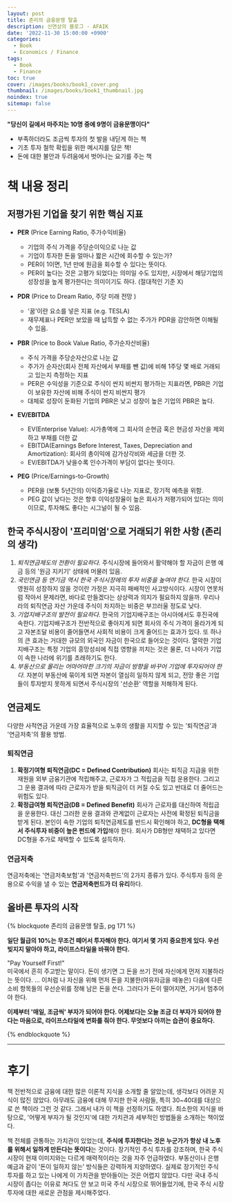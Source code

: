```yaml
---
layout: post
title: 존리의 금융문맹 탈출
description: 신연상의 블로그 - AFAIK
date: '2022-11-30 15:00:00 +0900'
categories:
  - Book
  - Economics / Finance
tags:
  - Book
  - Finance
toc: true
cover: /images/books/book1_cover.png
thumbnail: /images/books/book1_thumbnail.jpg
noindex: true
sitemap: false
---
```


**"당신이 길에서 마주치는 10명 중에 9명이 금융문맹이다"**
- 부족하더라도 조금씩 투자의 첫 발을 내딛게 하는 책
- 기초 투자 철학 확립을 위한 메시지를 담은 책!
- 돈에 대한 불안과 두려움에서 벗어나는 요기를 주는 책

<!-- more -->

# 책 내용 정리
## 저평가된 기업을 찾기 위한 핵심 지표
- **PER** (Price Earning Ratio, 주가수익비율)  
  - 기업의 주식 가격을 주당순이익으로 나눈 값
  - 기업이 투자한 돈을 얼마나 짧은 시간에 회수할 수 있는가?
  - PER이 1이면, 1년 만에 원금을 회수할 수 있다는 뜻이다.
  - PER이 높다는 것은 고평가 되었다는 의미일 수도 있지만, 시장에서 해당기업의 성장성을 높게 평가한다는 의미이기도 하다. (절대적인 기준 X)

- **PDR** (Price to Dream Ratio, 주당 미래 전망 )
  - '꿈'이란 요소를 넣은 지표 (e.g. TESLA)
  - 재무제표나 PER만 보았을 때 납득할 수 없는 주가가 PDR을 감안하면 이해될 수 있음.

- **PBR** (Price to Book Value Ratio, 주가순자산비율)
  - 주식 가격을 주당순자산으로 나눈 값 
  - 주가가 순자산(회사 전체 자산에서 부채를 뺀 값)에 비해 1주당 몇 배로 거래되고 있는지 측정하는 지표
  - PER은 수익성을 기준으로 주식이 싼지 비싼지 평가하는 지표라면, PBR은 기업이 보유한 자산에 비해 주식이 싼지 비싼지 평가
  - 대체로 성장이 둔화된 기업의 PBR은 낮고 성장이 높은 기업의 PBR은 높다.

- **EV/EBITDA** 
  - EV(Enterprise Value): 시가총액에 그 회사의 순현금 혹은 현금성 자산을 제외하고 부채를 더한 값
  - EBITDA(Earnings Before Interest, Taxes, Depreciation and Amortization): 회사의 총이익에 감가상각비와 세금을 더한 것.
  - EV/EBITDA가 낮을수록 인수가격이 부담이 없다는 뜻이다.

- **PEG** (Price/Earnings-to-Growth)
  - PER을 (보통 5년간의) 이익증가율로 나눈 지표로, 장기적 예측을 위함.
  - PEG 값이 낮다는 것은 향후 이익성장율이 높은 회사가 저평가되어 있다는 의미이므로, 투자해도 좋다는 시그널이 될 수 있음.


## 한국 주식시장이 '프리미엄'으로 거래되기 위한 사항 (존리의 생각)
1. *퇴직연금제도의 전환이 필요하다.* 주식시장에 들어와서 활약해야 할 자금이 은행 예금 등의 '원금 지키기' 상태에 머물러 있음.
2. *국민연금 등 연기금 역시 한국 주식시장에의 투자 비중을 높여야 한다.* 한국 시장이 영원히 성장하지 않을 것이란 가정은 지극히 패배적인 사고방식이다. 시장이 연못처럼 작아서 문제라면, 바다로 만들겠다는 상상력과 의지가 필요하지 않을까. 우리나라의 퇴직연금 자산 가운데 주식이 차지하는 비중은 부끄러울 정도로 낮다. 
3.  *기업지배구조의 발전이 필요하다.* 한국의 기업지배구조는 아시아에서도 후진국에 속한다. 기업지배구조가 전반적으로 좋아지게 되면 회사의 주식 가격이 올라가게 되고 자본조달 비용이 줄어들면서 사회적 비용이 크게 줄어드는 효과가 있다. 또 하나의 큰 효과는 거대한 규모의 외국인 자금이 한국으로 들어오는 것이다. 열악한 기업지배구조는 특정 기업의 흥망성쇠에 직접 영향을 끼치는 것은 물론, 더 나아가 기업이 속한 나라에 위기를 초래하기도 한다. 
4. *부동산으로 몰리는 어마어마한 크기의 자금이 방향을 바꾸어 기업에 투자되어야 한다.* 자본이 부동산에 묶이게 되면 자본이 열심히 일하지 않게 되고, 전망 좋은 기업들이 투자받지 못하게 되면서 주식시장의 '선순환' 역할을 저해하게 된다. 

## 연금제도
다양한 사적연금 가운데 가장 효율적으로 노후의 생활을 지지할 수 있는 '퇴직연금'과 '연금저축'의 활용 방법.
### 퇴직연금
1. **확정기여형 퇴직연금(DC = Defined Contribution)**
회사는 퇴직금 지급을 위한 재원을 외부 금융기관에 적립해주고, 근로자가 그 적립금을 직접 운용한다. 그리고 그 운용 결과에 따라 근로자가 받을 퇴직금이 더 커질 수도 있고 반대로 더 줄어드는 위험도 있다.
2. **확정급여형 퇴직연금(DB = Defined Benefit)** 회사가 근로자를 대신하여 적립금을 운용한다. 대신 그러한 운용 결과와 관계없이 근로자는 사전에 확정된 퇴직금을 받게 된다. 
본인이 속한 기업의 퇴직연금제도를 반드시 확인해야 하고, **DC형을 택해서 주식투자 비중이 높은 펀드에 가입**해야 한다. 회사가 DB형만 채택하고 있다면 DC형을 추가로 채택할 수 있도록 설득하자. 

### 연금저축
연금저축에는 '연금저축보험'과 '연금저축펀드'의 2가지 종류가 있다. 주식투자 등의 운용으로 수익을 낼 수 있는 **연금저축펀드가 더 유리**하다. 

## 올바른 투자의 시작 
{% blockquote 존리의 금융문맹 탈출, pg 171 %}

**일단 월급의 10%는 무조건 떼어서 투자해야 한다. 여기서 몇 가지 중요한게 있다. 우선 빚지지 말아야 하고, 라이프스타일을 바꿔야 한다.**

"Pay Yourself First!"  
미국에서 흔히 주고받는 말이다. 돈이 생기면 그 돈을 쓰기 전에 자신에게 먼저 지불하라는 뜻이다. 
...
이처럼 나 자신을 위해 먼저 돈을 지불한(여유자금을 떼놓은) 다음에 다른 소비 항목들의 우선순위를 정해 남은 돈을 쓴다. 그러다가 돈이 떨어지면, 거기서 멈추어야 한다.

**이제부터 '매일, 조금씩' 부자가 되어야 한다. 어제보다는 오늘 조금 더 부자가 되어야 한다는 마음으로, 라이프스타일에 변화를 줘야 한다. 무엇보다 아끼는 습관이 중요하다.**

{% endblockquote %}

----

# 후기
책 전반적으로 금융에 대한 많은 이론적 지식을 소개할 줄 알았는데, 생각보다 어려운 지식이 많진 않았다. 아무래도 금융에 대해 무지한 한국 사람들, 특히 30~40대를 대상으로 쓴 책이라 그런 것 같다. 그래서 내가 이 책을 선정하기도 하였다. 최소한의 지식을 바탕으로, '어떻게 부자가 될 것인지'에 대한 가치관과 세부적인 방법들을 소개하는 책이었다. 

책 전체를 관통하는 가치관이 있었는데, **주식에 투자한다는 것은 누군가가 항상 내 노후를 위해서 일하게 만든다는 뜻이다**는 것이다. 장기적인 주식 투자를 강조하며, 한국 주식 시장이 현재 이미지와는 다르게 매력적이라는 것을 자주 언급하였다. 부동산이나 은행 예금과 같이 '돈이 일하지 않는' 방식들은 강력하게 지양하였다. 실제로 장기적인 주식 투자를 하고 있는 나에게 이 가치관을 받아들이는 것은 어렵지 않았다. 다만 국내 주식 시장이 좁다는 이유로 쳐다도 안 보고 미국 주식 시장으로 뛰어들었기에, 한국 주식 시장 투자에 대한 새로운 관점을 제시해주었다. 
